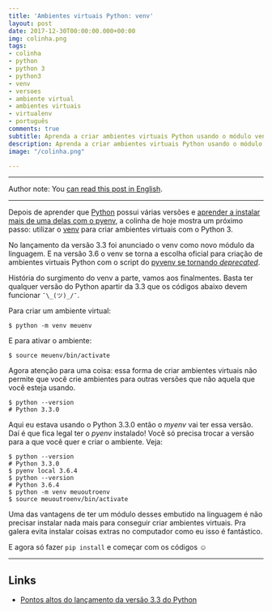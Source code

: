 ```yaml
---
title: 'Ambientes virtuais Python: venv'
layout: post
date: 2017-12-30T00:00:00.000+00:00
img: colinha.png
tags:
- colinha
- python
- python 3
- python3
- venv
- versoes
- ambiente virtual
- ambientes virtuais
- virtualenv
- português
comments: true
subtitle: Aprenda a criar ambientes virtuais Python usando o módulo venv
description: Aprenda a criar ambientes virtuais Python usando o módulo venv
image: "/colinha.png"

---
```

***

Author note: You [can read this post in English](https://jtemporal.com/python-virtual-environments-venv/).

***

Depois de aprender que [Python](https://www.python.org/) possui várias versões e [aprender a instalar mais de uma delas com o pyenv](http://jtemporal.com/pyenv-inicio/), a colinha de hoje mostra um próximo passo: utilizar o [venv](https://docs.python.org/3/library/venv.html) para criar ambientes virtuais com o Python 3.

No lançamento da versão 3.3 foi anunciado o venv como novo módulo da linguagem. E na versão 3.6 o venv se torna a escolha oficial para criação de ambientes virtuais Python com o script do [pyvenv se tornando _deprecated_](https://docs.python.org/dev/whatsnew/3.6.html#id8).

História do surgimento do venv a parte, vamos aos finalmentes. Basta ter qualquer versão do Python apartir da 3.3 que os códigos abaixo devem funcionar `¯\_(ツ)_/¯`.

Para criar um ambiente virtual:

``` console
$ python -m venv meuenv
```

E para ativar o ambiente:

``` console
$ source meuenv/bin/activate
```

Agora atenção para uma coisa: essa forma de criar ambientes virtuais não permite que você crie ambientes para outras versões que não aquela que você esteja usando.

``` console
$ python --version
# Python 3.3.0
```

Aqui eu estava usando o Python 3.3.0 então o _myenv_ vai ter essa versão. Daí é que fica legal ter o _pyenv_ instalado! Você só precisa trocar a versão para a que você quer e criar o ambiente. Veja:

``` console
$ python --version
# Python 3.3.0
$ pyenv local 3.6.4
$ python --version
# Python 3.6.4
$ python -m venv meuoutroenv
$ source meuoutroenv/bin/activate
```

Uma das vantagens de ter um módulo desses embutido na linguagem é não precisar instalar nada mais para conseguir criar ambientes virtuais. Pra galera evita instalar coisas extras no computador como eu isso é fantástico.

E agora só fazer `pip install` e começar com os códigos ☺️

***

## Links

* [Pontos altos do lançamento da versão 3.3 do Python](https://docs.python.org/dev/whatsnew/3.3.html#summary-release-highlights)